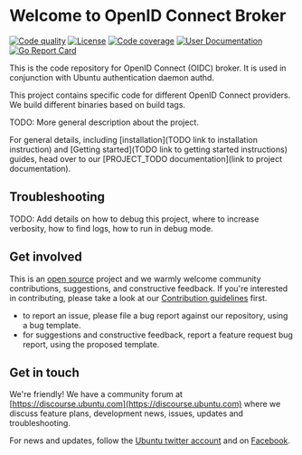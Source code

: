 # Welcome to OpenID Connect Broker

[actions-image]: https://github.com/ubuntu/oidc-broker/actions/workflows/ci.yaml/badge.svg
[actions-url]: https://github.com/ubuntu/oidc-broker/actions?query=workflow%3ACI

[license-image]: https://img.shields.io/badge/License-GPL3.0-blue.svg

[codecov-image]: https://codecov.io/gh/ubuntu/oidc-broker/graph/badge.svg
[codecov-url]: https://codecov.io/gh/ubuntu/oidc-broker

[user-documentation-image]: https://pkg.go.dev/github.com/ubuntu/oidc-broker
[user-documentation-url]: https://pkg.go.dev/github.com/ubuntu/oidc-broker

[goreport-image]: https://goreportcard.com/badge/github.com/ubuntu/oidc-broker
[goreport-url]: https://goreportcard.com/report/github.com/ubuntu/oidc-broker

[![Code quality][actions-image]][actions-url]
[![License][license-image]](LICENSE)
[![Code coverage][codecov-image]][codecov-url]
[![User Documentation][user-documentation-image]][user-documentation-url]
[![Go Report Card][goreport-image]][goreport-url]

This is the code repository for OpenID Connect (OIDC) broker. It is used in conjunction with Ubuntu authentication daemon authd.

This project contains specific code for different OpenID Connect providers. We build different binaries based on build tags.

TODO: More general description about the project.

For general details, including [installation](TODO link to installation instruction) and [Getting started](TODO link to getting started instructions) guides, head over to our [PROJECT_TODO documentation](link to project documentation).

## Troubleshooting

TODO: Add details on how to debug this project, where to increase verbosity, how to find logs, how to run in debug mode.

## Get involved

This is an [open source](LICENSE) project and we warmly welcome community contributions, suggestions, and constructive feedback. If you're interested in contributing, please take a look at our [Contribution guidelines](CONTRIBUTING.md) first.

- to report an issue, please file a bug report against our repository, using a bug template.
- for suggestions and constructive feedback, report a feature request bug report, using the proposed template.

## Get in touch

We're friendly! We have a community forum at [https://discourse.ubuntu.com](https://discourse.ubuntu.com) where we discuss feature plans, development news, issues, updates and troubleshooting.

For news and updates, follow the [Ubuntu twitter account](https://twitter.com/ubuntu) and on [Facebook](https://www.facebook.com/ubuntu).
